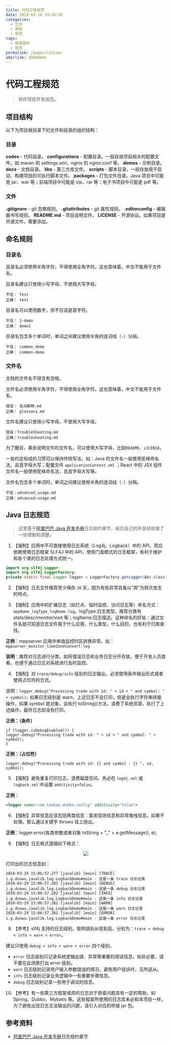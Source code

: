 ```yaml
---
title: 代码工程规范
date: 2019-03-18 19:26:20
categories:
  - 工作
  - 效能
  - 规范
tags:
  - 效率提升
  - 规范
permalink: /pages/c23cae/
abbrlink: d89d9b4c
---
```


# 代码工程规范

> 软件项目开发规范。

## 项目结构

以下为项目根目录下的文件和目录的组织结构：

### 目录

**codes** - 代码目录。
**configurations** - 配置目录。一般存放项目相关的配置文件。如 maven 的 settings.xml，nginx 的 nginx.conf 等。
**demos** - 示例目录。
**docs** - 文档目录。
**libs** - 第三方库文件。
**scripts** - 脚本目录。一般存放用于启动、构建项目的可执行脚本文件。
**packages** - 打包文件目录。Java 项目中可能是 jar、war 等；前端项目中可能是 zip、rar 等；电子书项目中可能是 pdf 等。

### 文件

**.gitignore** - git 忽略规则。
**.gitattributes** - git 属性规则。
**.editorconfig** - 编辑器书写规则。
**README.md** - 项目说明文件。
**LICENSE** - 开源协议。如果项目是开源文件，需要添加。

## 命名规则

### 目录名

目录名必须使用半角字符，不得使用全角字符。这也意味着，中文不能用于文件名。

目录名建议只使用小写字母，不使用大写字母。

```
不佳： Test
正确： test
```

目录名可以使用数字，但不应该是首字符。

```
不佳： 1-demo
正确： demo1
```

目录名包含多个单词时，单词之间建议使用半角的连词线（`-`）分隔。

```
不佳： common_demo
正确： common-demo
```

### 文件名

文档的文件名不得含有空格。

文件名必须使用半角字符，不得使用全角字符。这也意味着，中文不能用于文件名。

```
错误： 名词解释.md
正确： glossary.md
```

文件名建议只使用小写字母，不使用大写字母。

```
错误：TroubleShooting.md
正确：troubleshooting.md
```

为了醒目，某些说明文件的文件名，可以使用大写字母，比如`README`、`LICENSE`。

一些约定俗成的习惯可以保持传统写法，如：Java 的文件名一般使用驼峰命名法，且首字母大写；配置文件 `applicationContext.xml` ；React 中的 JSX 组件文件名一般使用驼峰命名法，且首字母大写等。

文件名包含多个单词时，单词之间建议使用半角的连词线（`-`）分隔。

```
不佳：advanced_usage.md
正确：advanced-usage.md
```

## Java 日志规范

> 这里基于[阿里巴巴 Java 开发手册](https://yq.aliyun.com/attachment/download/?id=4942)日志规约章节，结合自己的开发经验做了一些增删和调整。

1. 【强制】应用中不可直接使用日志系统（Log4j、Logback）中的 API，而应依赖使用日志框架 SLF4J 中的 API，使用门面模式的日志框架，有利于维护和各个类的日志处理方式统一。

```java
import org.slf4j.Logger;
import org.slf4j.LoggerFactory;
private static final Logger logger = LoggerFactory.getLogger(Abc.class);
```

2. 【强制】日志文件推荐至少保存 `30` 天，因为有些异常具备以“周”为频次发生的特点。

3. 【强制】应用中的扩展日志（如打点、临时监控、访问日志等）命名方式：`appName_logType_logName.log`。logType:日志类型，推荐分类有 stats/desc/monitor/visit 等；logName:日志描述。这种命名的好处：通过文件名就可知道日志文件属于什么应用，什么类型，什么目的，也有利于归类查找。

**正例**：mppserver 应用中单独监控时区转换异常，如：`mppserver_monitor_timeZoneConvert.log`

**说明**：推荐对日志进行分类，如将错误日志和业务日志分开存放，便于开发人员查看，也便于通过日志对系统进行及时监控。

4. 【强制】对 `trace/debug/info` 级别的日志输出，必须使用条件输出形式或者使用占位符的方式。

说明：`logger.debug("Processing trade with id: " + id + " and symbol: " + symbol);` 如果日志级别是 warn，上述日志不会打印，但是会执行字符串拼接操作，如果 symbol 是对象，会执行 toString()方法，浪费了系统资源，执行了上述操作，最终日志却没有打印。

**正例：（条件）**

```
if (logger.isDebugEnabled()) {
logger.debug("Processing trade with id: " + id + " and symbol: " + symbol);
}
```

**正例：（占位符）**

```
logger.debug("Processing trade with id: {} and symbol : {} ", id, symbol);
```

5. 【强制】避免重复打印日志，浪费磁盘空间。务必在 `log4j.xml` 或 `logback.xml` 中设置 `additivity=false`。

**正例**：

```xml
<logger name="com.taobao.dubbo.config" additivity="false">
```

6. 【强制】异常信息应该包括两类信息：案发现场信息和异常堆栈信息。如果不处理，那么通过关键字 throws 往上抛出。

**正例**：logger.error(各类参数或者对象 toString + "\_" + e.getMessage(), e);

9. 【强制】日志格式遵循如下格式：

<div align="center"><img src="https://raw.githubusercontent.com/dunwu/images/dev/cs/java/javalib/log/logback/log-pattern.png"/></div>

打印出的日志信息如：

```
2018-03-29 15:06:57.277 [javalib] [main] [TRACE] i.g.dunwu.javalib.log.LogbackDemo#main - 这是一条 trace 日志记录
2018-03-29 15:06:57.282 [javalib] [main] [DEBUG] i.g.dunwu.javalib.log.LogbackDemo#main - 这是一条 debug 日志记录
2018-03-29 15:06:57.282 [javalib] [main] [INFO] i.g.dunwu.javalib.log.LogbackDemo#main - 这是一条 info 日志记录
2018-03-29 15:06:57.282 [javalib] [main] [WARN] i.g.dunwu.javalib.log.LogbackDemo#main - 这是一条 warn 日志记录
2018-03-29 15:06:57.282 [javalib] [main] [ERROR] i.g.dunwu.javalib.log.LogbackDemo#main - 这是一条 error 日志记录
```

8. 【参考】slf4j 支持的日志级别，按照级别从低到高，分别为：`trace < debug < info < warn < error`。

建议只使用 `debug < info < warn < error` 四个级别。

- `error` 日志级别只记录系统逻辑出错、异常等重要的错误信息。如非必要，请不要在此场景打出 error 级别。
- `warn` 日志级别记录用户输入参数错误的情况，避免用户投诉时，无所适从。
- `info` 日志级别记录业务逻辑中一些重要步骤信息。
- `debug` 日志级别记录一些用于调试的信息。

10. 【参考】有一些第三方框架或库的日志对于排查问题具有一定的帮助，如 Spring、Dubbo、Mybatis 等。这些框架所使用的日志库未必和本项目一样，为了避免出现日志无法输出的问题，请引入对应的桥接 jar 包。

## 参考资料

- [阿里巴巴 Java 开发手册](https://yq.aliyun.com/attachment/download/?id=4942)日志规约章节
